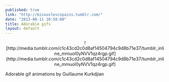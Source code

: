 ```yaml
---
published: true
link: "http://bisouslescopains.tumblr.com/"
date: "2013-08-11 20:58:00"
title: Adorable gifs
layout: default
---
```


<div style="text-align:center">![http://media.tumblr.com/c1c43cd2c0d8af14504794c9d8b71e37/tumblr_inline_mmuol0yNVV1qz4rgp.gif](http://media.tumblr.com/c1c43cd2c0d8af14504794c9d8b71e37/tumblr_inline_mmuol0yNVV1qz4rgp.gif)</div>

Adorable gif animations by Guillaume Kurkdjian